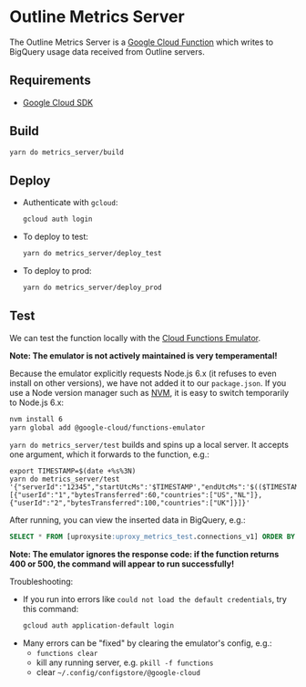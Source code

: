 # Outline Metrics Server

The Outline Metrics Server is a [Google Cloud Function](https://cloud.google.com/functions/) which writes to BigQuery usage data received from Outline servers.

## Requirements

* [Google Cloud SDK](https://cloud.google.com/sdk/)

## Build

```sh
yarn do metrics_server/build
```

## Deploy

* Authenticate with `gcloud`:
  ```sh
  gcloud auth login
  ```
* To deploy to test:
  ```sh
  yarn do metrics_server/deploy_test
  ```
* To deploy to prod:
  ```sh
  yarn do metrics_server/deploy_prod
  ```

## Test

We can test the function locally with the [Cloud Functions Emulator](https://cloud.google.com/functions/docs/emulator).

**Note: The emulator is not actively maintained is very temperamental!**

Because the emulator explicitly requests Node.js 6.x (it refuses to even install on other versions), we have not added it to our `package.json`. If you use a Node version manager such as [NVM](https://github.com/creationix/nvm), it is easy to switch temporarily to Node.js 6.x:
```sh
nvm install 6
yarn global add @google-cloud/functions-emulator
```

`yarn do metrics_server/test` builds and spins up a local server. It accepts one argument, which it forwards to the function, e.g.:
```
export TIMESTAMP=$(date +%s%3N)
yarn do metrics_server/test '{"serverId":"12345","startUtcMs":'$TIMESTAMP',"endUtcMs":'$(($TIMESTAMP+1))',"userReports":[{"userId":"1","bytesTransferred":60,"countries":["US","NL"]},{"userId":"2","bytesTransferred":100,"countries":["UK"]}]}'
```

After running, you can view the inserted data in BigQuery, e.g.:
```sql
SELECT * FROM [uproxysite:uproxy_metrics_test.connections_v1] ORDER BY endTimestamp DESC LIMIT 10;
```

**Note: The emulator ignores the response code: if the function returns 400 or 500, the command will appear to run successfully!**

Troubleshooting:
* If you run into errors like `could not load the default credentials`, try this command:
  ```sh
  gcloud auth application-default login
  ```
* Many errors can be "fixed" by clearing the emulator's config, e.g.:
  * `functions clear`
  * kill any running server, e.g. `pkill -f functions`
  * clear `~/.config/configstore/@google-cloud`
